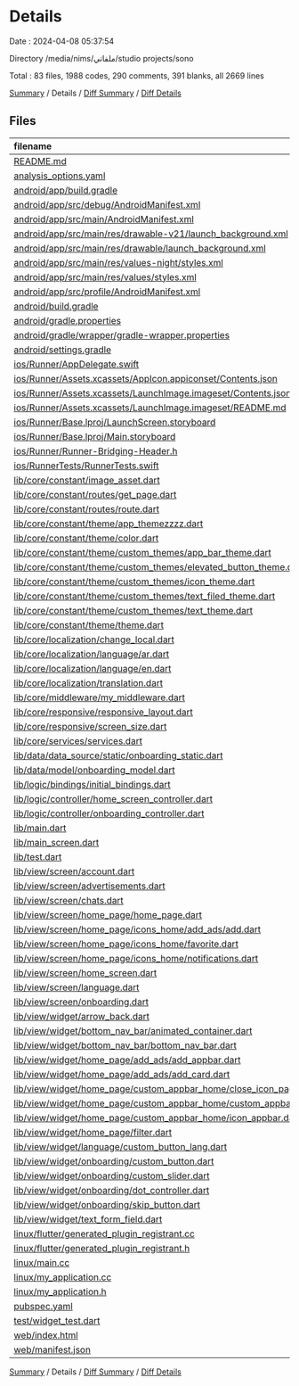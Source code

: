 # Details

Date : 2024-04-08 05:37:54

Directory /media/nims/ملفاتي/studio projects/sono

Total : 83 files,  1988 codes, 290 comments, 391 blanks, all 2669 lines

[Summary](results.md) / Details / [Diff Summary](diff.md) / [Diff Details](diff-details.md)

## Files
| filename | language | code | comment | blank | total |
| :--- | :--- | ---: | ---: | ---: | ---: |
| [README.md](/README.md) | Markdown | 10 | 0 | 7 | 17 |
| [analysis_options.yaml](/analysis_options.yaml) | YAML | 3 | 22 | 4 | 29 |
| [android/app/build.gradle](/android/app/build.gradle) | Groovy | 51 | 5 | 12 | 68 |
| [android/app/src/debug/AndroidManifest.xml](/android/app/src/debug/AndroidManifest.xml) | XML | 3 | 4 | 1 | 8 |
| [android/app/src/main/AndroidManifest.xml](/android/app/src/main/AndroidManifest.xml) | XML | 27 | 6 | 1 | 34 |
| [android/app/src/main/res/drawable-v21/launch_background.xml](/android/app/src/main/res/drawable-v21/launch_background.xml) | XML | 4 | 7 | 2 | 13 |
| [android/app/src/main/res/drawable/launch_background.xml](/android/app/src/main/res/drawable/launch_background.xml) | XML | 4 | 7 | 2 | 13 |
| [android/app/src/main/res/values-night/styles.xml](/android/app/src/main/res/values-night/styles.xml) | XML | 9 | 9 | 1 | 19 |
| [android/app/src/main/res/values/styles.xml](/android/app/src/main/res/values/styles.xml) | XML | 9 | 9 | 1 | 19 |
| [android/app/src/profile/AndroidManifest.xml](/android/app/src/profile/AndroidManifest.xml) | XML | 3 | 4 | 1 | 8 |
| [android/build.gradle](/android/build.gradle) | Groovy | 26 | 0 | 5 | 31 |
| [android/gradle.properties](/android/gradle.properties) | Properties | 3 | 0 | 1 | 4 |
| [android/gradle/wrapper/gradle-wrapper.properties](/android/gradle/wrapper/gradle-wrapper.properties) | Properties | 5 | 0 | 1 | 6 |
| [android/settings.gradle](/android/settings.gradle) | Groovy | 24 | 0 | 6 | 30 |
| [ios/Runner/AppDelegate.swift](/ios/Runner/AppDelegate.swift) | Swift | 12 | 0 | 2 | 14 |
| [ios/Runner/Assets.xcassets/AppIcon.appiconset/Contents.json](/ios/Runner/Assets.xcassets/AppIcon.appiconset/Contents.json) | JSON | 122 | 0 | 1 | 123 |
| [ios/Runner/Assets.xcassets/LaunchImage.imageset/Contents.json](/ios/Runner/Assets.xcassets/LaunchImage.imageset/Contents.json) | JSON | 23 | 0 | 1 | 24 |
| [ios/Runner/Assets.xcassets/LaunchImage.imageset/README.md](/ios/Runner/Assets.xcassets/LaunchImage.imageset/README.md) | Markdown | 3 | 0 | 2 | 5 |
| [ios/Runner/Base.lproj/LaunchScreen.storyboard](/ios/Runner/Base.lproj/LaunchScreen.storyboard) | XML | 36 | 1 | 1 | 38 |
| [ios/Runner/Base.lproj/Main.storyboard](/ios/Runner/Base.lproj/Main.storyboard) | XML | 25 | 1 | 1 | 27 |
| [ios/Runner/Runner-Bridging-Header.h](/ios/Runner/Runner-Bridging-Header.h) | C++ | 1 | 0 | 1 | 2 |
| [ios/RunnerTests/RunnerTests.swift](/ios/RunnerTests/RunnerTests.swift) | Swift | 7 | 2 | 4 | 13 |
| [lib/core/constant/image_asset.dart](/lib/core/constant/image_asset.dart) | Dart | 20 | 3 | 8 | 31 |
| [lib/core/constant/routes/get_page.dart](/lib/core/constant/routes/get_page.dart) | Dart | 28 | 4 | 11 | 43 |
| [lib/core/constant/routes/route.dart](/lib/core/constant/routes/route.dart) | Dart | 8 | 26 | 11 | 45 |
| [lib/core/constant/theme/app_themezzzz.dart](/lib/core/constant/theme/app_themezzzz.dart) | Dart | 0 | 45 | 3 | 48 |
| [lib/core/constant/theme/color.dart](/lib/core/constant/theme/color.dart) | Dart | 28 | 7 | 12 | 47 |
| [lib/core/constant/theme/custom_themes/app_bar_theme.dart](/lib/core/constant/theme/custom_themes/app_bar_theme.dart) | Dart | 14 | 0 | 5 | 19 |
| [lib/core/constant/theme/custom_themes/elevated_button_theme.dart](/lib/core/constant/theme/custom_themes/elevated_button_theme.dart) | Dart | 20 | 0 | 6 | 26 |
| [lib/core/constant/theme/custom_themes/icon_theme.dart](/lib/core/constant/theme/custom_themes/icon_theme.dart) | Dart | 10 | 0 | 7 | 17 |
| [lib/core/constant/theme/custom_themes/text_filed_theme.dart](/lib/core/constant/theme/custom_themes/text_filed_theme.dart) | Dart | 31 | 2 | 7 | 40 |
| [lib/core/constant/theme/custom_themes/text_theme.dart](/lib/core/constant/theme/custom_themes/text_theme.dart) | Dart | 19 | 0 | 3 | 22 |
| [lib/core/constant/theme/theme.dart](/lib/core/constant/theme/theme.dart) | Dart | 38 | 0 | 4 | 42 |
| [lib/core/localization/change_local.dart](/lib/core/localization/change_local.dart) | Dart | 34 | 0 | 12 | 46 |
| [lib/core/localization/language/ar.dart](/lib/core/localization/language/ar.dart) | Dart | 25 | 8 | 5 | 38 |
| [lib/core/localization/language/en.dart](/lib/core/localization/language/en.dart) | Dart | 25 | 7 | 3 | 35 |
| [lib/core/localization/translation.dart](/lib/core/localization/translation.dart) | Dart | 10 | 2 | 3 | 15 |
| [lib/core/middleware/my_middleware.dart](/lib/core/middleware/my_middleware.dart) | Dart | 14 | 0 | 7 | 21 |
| [lib/core/responsive/responsive_layout.dart](/lib/core/responsive/responsive_layout.dart) | Dart | 33 | 0 | 7 | 40 |
| [lib/core/responsive/screen_size.dart](/lib/core/responsive/screen_size.dart) | Dart | 15 | 1 | 5 | 21 |
| [lib/core/services/services.dart](/lib/core/services/services.dart) | Dart | 19 | 0 | 8 | 27 |
| [lib/data/data_source/static/onboarding_static.dart](/lib/data/data_source/static/onboarding_static.dart) | Dart | 11 | 0 | 2 | 13 |
| [lib/data/model/onboarding_model.dart](/lib/data/model/onboarding_model.dart) | Dart | 6 | 0 | 1 | 7 |
| [lib/logic/bindings/initial_bindings.dart](/lib/logic/bindings/initial_bindings.dart) | Dart | 12 | 1 | 5 | 18 |
| [lib/logic/controller/home_screen_controller.dart](/lib/logic/controller/home_screen_controller.dart) | Dart | 35 | 0 | 8 | 43 |
| [lib/logic/controller/onboarding_controller.dart](/lib/logic/controller/onboarding_controller.dart) | Dart | 41 | 0 | 10 | 51 |
| [lib/main.dart](/lib/main.dart) | Dart | 43 | 0 | 6 | 49 |
| [lib/main_screen.dart](/lib/main_screen.dart) | Dart | 23 | 0 | 4 | 27 |
| [lib/test.dart](/lib/test.dart) | Dart | 37 | 11 | 13 | 61 |
| [lib/view/screen/account.dart](/lib/view/screen/account.dart) | Dart | 8 | 0 | 2 | 10 |
| [lib/view/screen/advertisements.dart](/lib/view/screen/advertisements.dart) | Dart | 8 | 0 | 3 | 11 |
| [lib/view/screen/chats.dart](/lib/view/screen/chats.dart) | Dart | 28 | 0 | 4 | 32 |
| [lib/view/screen/home_page/home_page.dart](/lib/view/screen/home_page/home_page.dart) | Dart | 10 | 0 | 3 | 13 |
| [lib/view/screen/home_page/icons_home/add_ads/add.dart](/lib/view/screen/home_page/icons_home/add_ads/add.dart) | Dart | 23 | 0 | 3 | 26 |
| [lib/view/screen/home_page/icons_home/favorite.dart](/lib/view/screen/home_page/icons_home/favorite.dart) | Dart | 19 | 0 | 3 | 22 |
| [lib/view/screen/home_page/icons_home/notifications.dart](/lib/view/screen/home_page/icons_home/notifications.dart) | Dart | 16 | 0 | 2 | 18 |
| [lib/view/screen/home_screen.dart](/lib/view/screen/home_screen.dart) | Dart | 30 | 0 | 6 | 36 |
| [lib/view/screen/language.dart](/lib/view/screen/language.dart) | Dart | 48 | 0 | 5 | 53 |
| [lib/view/screen/onboarding.dart](/lib/view/screen/onboarding.dart) | Dart | 30 | 0 | 5 | 35 |
| [lib/view/widget/arrow_back.dart](/lib/view/widget/arrow_back.dart) | Dart | 24 | 0 | 4 | 28 |
| [lib/view/widget/bottom_nav_bar/animated_container.dart](/lib/view/widget/bottom_nav_bar/animated_container.dart) | Dart | 25 | 0 | 4 | 29 |
| [lib/view/widget/bottom_nav_bar/bottom_nav_bar.dart](/lib/view/widget/bottom_nav_bar/bottom_nav_bar.dart) | Dart | 91 | 0 | 6 | 97 |
| [lib/view/widget/home_page/add_ads/add_appbar.dart](/lib/view/widget/home_page/add_ads/add_appbar.dart) | Dart | 42 | 0 | 5 | 47 |
| [lib/view/widget/home_page/add_ads/add_card.dart](/lib/view/widget/home_page/add_ads/add_card.dart) | Dart | 12 | 0 | 2 | 14 |
| [lib/view/widget/home_page/custom_appbar_home/close_icon_page.dart](/lib/view/widget/home_page/custom_appbar_home/close_icon_page.dart) | Dart | 24 | 0 | 4 | 28 |
| [lib/view/widget/home_page/custom_appbar_home/custom_appbar.dart](/lib/view/widget/home_page/custom_appbar_home/custom_appbar.dart) | Dart | 72 | 1 | 6 | 79 |
| [lib/view/widget/home_page/custom_appbar_home/icon_appbar.dart](/lib/view/widget/home_page/custom_appbar_home/icon_appbar.dart) | Dart | 18 | 0 | 4 | 22 |
| [lib/view/widget/home_page/filter.dart](/lib/view/widget/home_page/filter.dart) | Dart | 23 | 0 | 4 | 27 |
| [lib/view/widget/language/custom_button_lang.dart](/lib/view/widget/language/custom_button_lang.dart) | Dart | 23 | 0 | 6 | 29 |
| [lib/view/widget/onboarding/custom_button.dart](/lib/view/widget/onboarding/custom_button.dart) | Dart | 40 | 0 | 2 | 42 |
| [lib/view/widget/onboarding/custom_slider.dart](/lib/view/widget/onboarding/custom_slider.dart) | Dart | 54 | 0 | 4 | 58 |
| [lib/view/widget/onboarding/dot_controller.dart](/lib/view/widget/onboarding/dot_controller.dart) | Dart | 35 | 0 | 3 | 38 |
| [lib/view/widget/onboarding/skip_button.dart](/lib/view/widget/onboarding/skip_button.dart) | Dart | 25 | 0 | 4 | 29 |
| [lib/view/widget/text_form_field.dart](/lib/view/widget/text_form_field.dart) | Dart | 36 | 2 | 4 | 42 |
| [linux/flutter/generated_plugin_registrant.cc](/linux/flutter/generated_plugin_registrant.cc) | C++ | 3 | 4 | 5 | 12 |
| [linux/flutter/generated_plugin_registrant.h](/linux/flutter/generated_plugin_registrant.h) | C++ | 5 | 5 | 6 | 16 |
| [linux/main.cc](/linux/main.cc) | C++ | 5 | 0 | 2 | 7 |
| [linux/my_application.cc](/linux/my_application.cc) | C++ | 74 | 11 | 20 | 105 |
| [linux/my_application.h](/linux/my_application.h) | C++ | 7 | 7 | 5 | 19 |
| [pubspec.yaml](/pubspec.yaml) | YAML | 34 | 40 | 7 | 81 |
| [test/widget_test.dart](/test/widget_test.dart) | Dart | 14 | 10 | 7 | 31 |
| [web/index.html](/web/index.html) | HTML | 38 | 16 | 6 | 60 |
| [web/manifest.json](/web/manifest.json) | JSON | 35 | 0 | 1 | 36 |

[Summary](results.md) / Details / [Diff Summary](diff.md) / [Diff Details](diff-details.md)